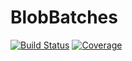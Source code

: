 # BlobBatches

[![Build Status](https://github.com/josePereiro/BlobBatches.jl/actions/workflows/CI.yml/badge.svg?branch=main)](https://github.com/josePereiro/BlobBatches.jl/actions/workflows/CI.yml?query=branch%3Amain)
[![Coverage](https://codecov.io/gh/josePereiro/BlobBatches.jl/branch/main/graph/badge.svg)](https://codecov.io/gh/josePereiro/BlobBatches.jl)
